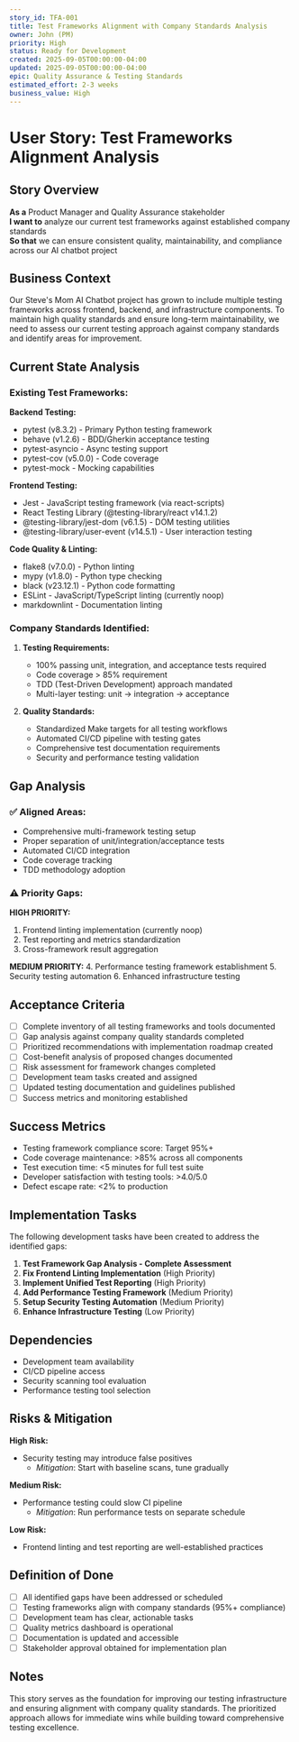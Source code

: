 ```yaml
---
story_id: TFA-001
title: Test Frameworks Alignment with Company Standards Analysis
owner: John (PM)
priority: High
status: Ready for Development
created: 2025-09-05T00:00:00-04:00
updated: 2025-09-05T00:00:00-04:00
epic: Quality Assurance & Testing Standards
estimated_effort: 2-3 weeks
business_value: High
---
```


# User Story: Test Frameworks Alignment Analysis

## Story Overview

**As a** Product Manager and Quality Assurance stakeholder  
**I want to** analyze our current test frameworks against established company standards  
**So that** we can ensure consistent quality, maintainability, and compliance across our AI chatbot project

## Business Context

Our Steve's Mom AI Chatbot project has grown to include multiple testing frameworks across frontend, backend, and infrastructure components. To maintain high quality standards and ensure long-term maintainability, we need to assess our current testing approach against company standards and identify areas for improvement.

## Current State Analysis

### Existing Test Frameworks:

**Backend Testing:**
- pytest (v8.3.2) - Primary Python testing framework
- behave (v1.2.6) - BDD/Gherkin acceptance testing
- pytest-asyncio - Async testing support
- pytest-cov (v5.0.0) - Code coverage
- pytest-mock - Mocking capabilities

**Frontend Testing:**
- Jest - JavaScript testing framework (via react-scripts)
- React Testing Library (@testing-library/react v14.1.2)
- @testing-library/jest-dom (v6.1.5) - DOM testing utilities
- @testing-library/user-event (v14.5.1) - User interaction testing

**Code Quality & Linting:**
- flake8 (v7.0.0) - Python linting
- mypy (v1.8.0) - Python type checking
- black (v23.12.1) - Python code formatting
- ESLint - JavaScript/TypeScript linting (currently noop)
- markdownlint - Documentation linting

### Company Standards Identified:

1. **Testing Requirements:**
   - 100% passing unit, integration, and acceptance tests required
   - Code coverage > 85% requirement
   - TDD (Test-Driven Development) approach mandated
   - Multi-layer testing: unit → integration → acceptance

2. **Quality Standards:**
   - Standardized Make targets for all testing workflows
   - Automated CI/CD pipeline with testing gates
   - Comprehensive test documentation requirements
   - Security and performance testing validation

## Gap Analysis

### ✅ **Aligned Areas:**
- Comprehensive multi-framework testing setup
- Proper separation of unit/integration/acceptance tests
- Automated CI/CD integration
- Code coverage tracking
- TDD methodology adoption

### ⚠️ **Priority Gaps:**

**HIGH PRIORITY:**
1. Frontend linting implementation (currently noop)
2. Test reporting and metrics standardization
3. Cross-framework result aggregation

**MEDIUM PRIORITY:**
4. Performance testing framework establishment
5. Security testing automation
6. Enhanced infrastructure testing

## Acceptance Criteria

- [ ] Complete inventory of all testing frameworks and tools documented
- [ ] Gap analysis against company quality standards completed
- [ ] Prioritized recommendations with implementation roadmap created
- [ ] Cost-benefit analysis of proposed changes documented
- [ ] Risk assessment for framework changes completed
- [ ] Development team tasks created and assigned
- [ ] Updated testing documentation and guidelines published
- [ ] Success metrics and monitoring established

## Success Metrics

- Testing framework compliance score: Target 95%+
- Code coverage maintenance: >85% across all components
- Test execution time: <5 minutes for full test suite
- Developer satisfaction with testing tools: >4.0/5.0
- Defect escape rate: <2% to production

## Implementation Tasks

The following development tasks have been created to address the identified gaps:

1. **Test Framework Gap Analysis - Complete Assessment**
2. **Fix Frontend Linting Implementation** (High Priority)
3. **Implement Unified Test Reporting** (High Priority)
4. **Add Performance Testing Framework** (Medium Priority)
5. **Setup Security Testing Automation** (Medium Priority)
6. **Enhance Infrastructure Testing** (Low Priority)

## Dependencies

- Development team availability
- CI/CD pipeline access
- Security scanning tool evaluation
- Performance testing tool selection

## Risks & Mitigation

**High Risk:**
- Security testing may introduce false positives
  - *Mitigation*: Start with baseline scans, tune gradually

**Medium Risk:**
- Performance testing could slow CI pipeline
  - *Mitigation*: Run performance tests on separate schedule

**Low Risk:**
- Frontend linting and test reporting are well-established practices

## Definition of Done

- [ ] All identified gaps have been addressed or scheduled
- [ ] Testing frameworks align with company standards (95%+ compliance)
- [ ] Development team has clear, actionable tasks
- [ ] Quality metrics dashboard is operational
- [ ] Documentation is updated and accessible
- [ ] Stakeholder approval obtained for implementation plan

## Notes

This story serves as the foundation for improving our testing infrastructure and ensuring alignment with company quality standards. The prioritized approach allows for immediate wins while building toward comprehensive testing excellence.
